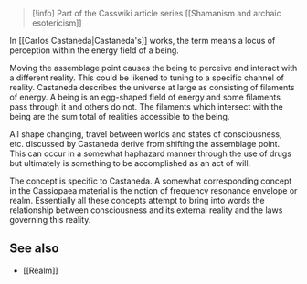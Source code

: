 > [!info] Part of the Casswiki article series [[Shamanism and archaic esotericism]]

In [[Carlos Castaneda|Castaneda's]] works, the term means a locus of perception within the energy field of a being.

Moving the assemblage point causes the being to perceive and interact with a different reality. This could be likened to tuning to a specific channel of reality. Castaneda describes the universe at large as consisting of filaments of energy. A being is an egg-shaped field of energy and some filaments pass through it and others do not. The filaments which intersect with the being are the sum total of realities accessible to the being.

All shape changing, travel between worlds and states of consciousness, etc. discussed by Castaneda derive from shifting the assemblage point. This can occur in a somewhat haphazard manner through the use of drugs but ultimately is something to be accomplished as an act of will.

The concept is specific to Castaneda. A somewhat corresponding concept in the Cassiopaea material is the notion of frequency resonance envelope or realm. Essentially all these concepts attempt to bring into words the relationship between consciousness and its external reality and the laws governing this reality.

See also
--------

*   [[Realm]]